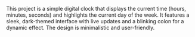 This project is a simple digital clock that displays the current time (hours, minutes, seconds) and highlights the current day of the week. It features a sleek, dark-themed interface with live updates and a blinking colon for a dynamic effect. The design is minimalistic and user-friendly.
